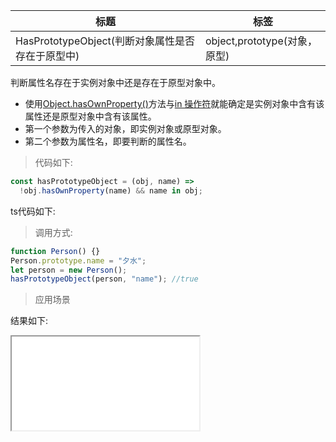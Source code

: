 | 标题                                             | 标签                         |
| ------------------------------------------------ | ---------------------------- |
| HasPrototypeObject(判断对象属性是否存在于原型中) | object,prototype(对象，原型) |

判断属性名存在于实例对象中还是存在于原型对象中。

- 使用[Object.hasOwnProperty()](https://developer.mozilla.org/zh-CN/docs/Web/JavaScript/Reference/Global_Objects/Object/hasOwnProperty)方法与[in 操作符](https://developer.mozilla.org/zh-CN/docs/Web/JavaScript/Reference/Operators/in)就能确定是实例对象中含有该属性还是原型对象中含有该属性。
- 第一个参数为传入的对象，即实例对象或原型对象。
- 第二个参数为属性名，即要判断的属性名。

> 代码如下:

```js
const hasPrototypeObject = (obj, name) =>
  !obj.hasOwnProperty(name) && name in obj;
```

ts代码如下:

<div class="code-editor" data-url="codes/javascript/ts/hasPrototypeObject.ts" data-language="typescript"></div>

> 调用方式:

```js
function Person() {}
Person.prototype.name = "夕水";
let person = new Person();
hasPrototypeObject(person, "name"); //true
```

> 应用场景

<div class="code-editor" data-url="codes/javascript/html/hasPrototypeObject.html" data-language="html"></div>

结果如下:

<iframe src="codes/javascript/html/hasPrototypeObject.html"></iframe>
